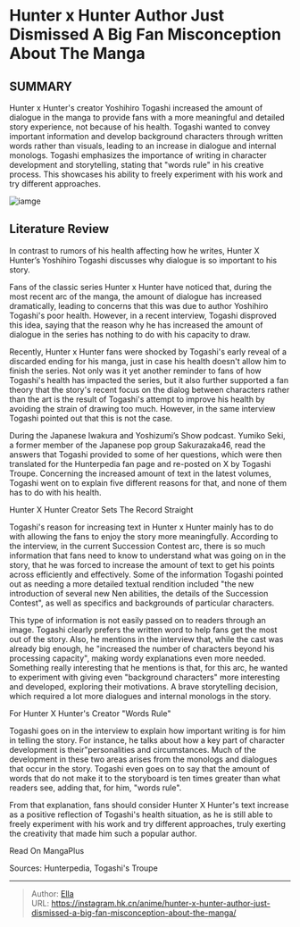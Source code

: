 # Hunter x Hunter Author Just Dismissed A Big Fan Misconception About The Manga


## SUMMARY 



  Hunter x Hunter&#39;s creator Yoshihiro Togashi increased the amount of dialogue in the manga to provide fans with a more meaningful and detailed story experience, not because of his health.   Togashi wanted to convey important information and develop background characters through written words rather than visuals, leading to an increase in dialogue and internal monologs.   Togashi emphasizes the importance of writing in character development and storytelling, stating that &#34;words rule&#34; in his creative process. This showcases his ability to freely experiment with his work and try different approaches.  

![iamge](https://static1.srcdn.com/wordpress/wp-content/uploads/2023/12/hunter-x-hunter-hisoka.jpg)

## Literature Review

In contrast to rumors of his health affecting how he writes, Hunter X Hunter’s Yoshihiro Togashi discusses why dialogue is so important to his story.




Fans of the classic series Hunter x Hunter have noticed that, during the most recent arc of the manga, the amount of dialogue has increased dramatically, leading to concerns that this was due to author Yoshihiro Togashi&#39;s poor health. However, in a recent interview, Togashi disproved this idea, saying that the reason why he has increased the amount of dialogue in the series has nothing to do with his capacity to draw.




Recently, Hunter x Hunter fans were shocked by Togashi&#39;s early reveal of a discarded ending for his manga, just in case his health doesn&#39;t allow him to finish the series. Not only was it yet another reminder to fans of how Togashi&#39;s health has impacted the series, but it also further supported a fan theory that the story&#39;s recent focus on the dialog between characters rather than the art is the result of Togashi&#39;s attempt to improve his health by avoiding the strain of drawing too much. However, in the same interview Togashi pointed out that this is not the case.


 

During the Japanese Iwakura and Yoshizumi’s Show podcast. Yumiko Seki, a former member of the Japanese pop group Sakurazaka46, read the answers that Togashi provided to some of her questions, which were then translated for the Hunterpedia fan page and re-posted on X by Togashi Troupe. Concerning the increased amount of text in the latest volumes, Togashi went on to explain five different reasons for that, and none of them has to do with his health.





 Hunter X Hunter Creator Sets The Record Straight 
         

Togashi&#39;s reason for increasing text in Hunter x Hunter mainly has to do with allowing the fans to enjoy the story more meaningfully. According to the interview, in the current Succession Contest arc, there is so much information that fans need to know to understand what was going on in the story, that he was forced to increase the amount of text to get his points across efficiently and effectively. Some of the information Togashi pointed out as needing a more detailed textual rendition included &#34;the new introduction of several new Nen abilities, the details of the Succession Contest&#34;, as well as specifics and backgrounds of particular characters.

This type of information is not easily passed on to readers through an image. Togashi clearly prefers the written word to help fans get the most out of the story. Also, he mentions in the interview that, while the cast was already big enough, he &#34;increased the number of characters beyond his processing capacity&#34;, making wordy explanations even more needed. Something really interesting that he mentions is that, for this arc, he wanted to experiment with giving even &#34;background characters&#34; more interesting and developed, exploring their motivations. A brave storytelling decision, which required a lot more dialogues and internal monologs in the story.






 For Hunter X Hunter&#39;s Creator &#34;Words Rule&#34; 
          

Togashi goes on in the interview to explain how important writing is for him in telling the story. For instance, he talks about how a key part of character development is their&#34;personalities and circumstances. Much of the development in these two areas arises from the monologs and dialogues that occur in the story. Togashi even goes on to say that the amount of words that do not make it to the storyboard is ten times greater than what readers see, adding that, for him, &#34;words rule&#34;.

From that explanation, fans should consider Hunter X Hunter&#39;s text increase as a positive reflection of Togashi&#39;s health situation, as he is still able to freely experiment with his work and try different approaches, truly exerting the creativity that made him such a popular author.




Read On MangaPlus

Sources: Hunterpedia, Togashi&#39;s Troupe



---

> Author: [Ella](https://instagram.hk.cn/)  
> URL: https://instagram.hk.cn/anime/hunter-x-hunter-author-just-dismissed-a-big-fan-misconception-about-the-manga/  

